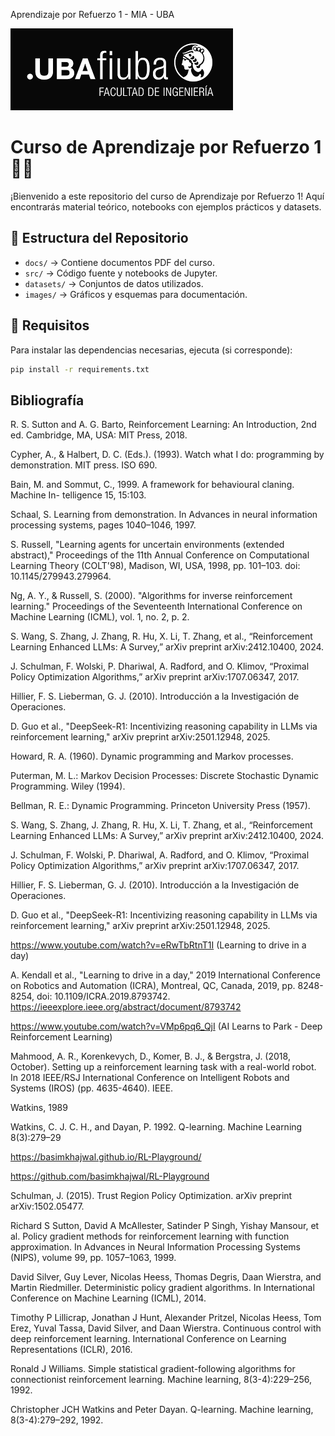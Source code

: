 Aprendizaje por Refuerzo 1 - MIA - UBA

![Logo](images/logo_fiuba.png)


# Curso de Aprendizaje por Refuerzo 1 📘🤖
¡Bienvenido a este repositorio del curso de Aprendizaje por Refuerzo 1! Aquí encontrarás material teórico, notebooks con ejemplos prácticos y datasets.


## 📂 Estructura del Repositorio
- `docs/` → Contiene documentos PDF del curso.
- `src/` → Código fuente y notebooks de Jupyter.
- `datasets/` → Conjuntos de datos utilizados.
- `images/` → Gráficos y esquemas para documentación.


## 📜 Requisitos
Para instalar las dependencias necesarias, ejecuta (si corresponde):
```bash
pip install -r requirements.txt
```
## Bibliografía
R. S. Sutton and A. G. Barto, Reinforcement Learning: An Introduction, 2nd ed. Cambridge, MA, USA: MIT Press, 2018.

Cypher, A., & Halbert, D. C. (Eds.). (1993). Watch what I do: programming by demonstration. MIT press. ISO 690.

Bain, M. and Sommut, C., 1999. A framework for behavioural claning. Machine In- telligence 15, 15:103.

Schaal, S. Learning from demonstration. In Advances in neural information processing systems, pages 1040–1046, 1997. 

S. Russell, "Learning agents for uncertain environments (extended abstract)," Proceedings of the 11th Annual Conference on Computational Learning Theory (COLT'98), Madison, WI, USA, 1998, pp. 101–103. doi: 10.1145/279943.279964.

Ng, A. Y., & Russell, S. (2000). "Algorithms for inverse reinforcement learning." Proceedings of the Seventeenth International Conference on Machine Learning (ICML), vol. 1, no. 2, p. 2.

S. Wang, S. Zhang, J. Zhang, R. Hu, X. Li, T. Zhang, et al., “Reinforcement Learning Enhanced LLMs: A Survey,” arXiv preprint arXiv:2412.10400, 2024.

J. Schulman, F. Wolski, P. Dhariwal, A. Radford, and O. Klimov, “Proximal Policy Optimization Algorithms,” arXiv preprint arXiv:1707.06347, 2017.

Hillier, F. S. Lieberman, G. J. (2010). Introducción a la Investigación de Operaciones.

D. Guo et al., "DeepSeek-R1: Incentivizing reasoning capability in LLMs via reinforcement learning," arXiv preprint arXiv:2501.12948, 2025.

Howard, R. A. (1960). Dynamic programming and Markov processes.

Puterman, M. L.: Markov Decision Processes: Discrete Stochastic Dynamic Programming. Wiley (1994).

Bellman, R. E.: Dynamic Programming. Princeton University Press (1957).

S. Wang, S. Zhang, J. Zhang, R. Hu, X. Li, T. Zhang, et al., “Reinforcement Learning Enhanced LLMs: A Survey,” arXiv preprint arXiv:2412.10400, 2024.

J. Schulman, F. Wolski, P. Dhariwal, A. Radford, and O. Klimov, “Proximal Policy Optimization Algorithms,” arXiv preprint arXiv:1707.06347, 2017.

Hillier, F. S. Lieberman, G. J. (2010). Introducción a la Investigación de Operaciones.

D. Guo et al., "DeepSeek-R1: Incentivizing reasoning capability in LLMs via reinforcement learning," arXiv preprint arXiv:2501.12948, 2025.

https://www.youtube.com/watch?v=eRwTbRtnT1I (Learning to drive in a day)

A. Kendall et al., "Learning to drive in a day," 2019 International Conference on Robotics and Automation (ICRA), Montreal, QC, Canada, 2019, pp. 8248-8254, doi: 10.1109/ICRA.2019.8793742. https://ieeexplore.ieee.org/abstract/document/8793742

https://www.youtube.com/watch?v=VMp6pq6_QjI (AI Learns to Park - Deep Reinforcement Learning)

Mahmood, A. R., Korenkevych, D., Komer, B. J., & Bergstra, J. (2018, October). Setting up a reinforcement learning task with a real-world robot. In 2018 IEEE/RSJ International Conference on Intelligent Robots and Systems (IROS) (pp. 4635-4640). IEEE.

Watkins, 1989

Watkins, C. J. C. H., and Dayan, P. 1992. Q-learning. Machine Learning 8(3):279–29

https://basimkhajwal.github.io/RL-Playground/

https://github.com/basimkhajwal/RL-Playground

Schulman, J. (2015). Trust Region Policy Optimization. arXiv preprint arXiv:1502.05477.

Richard S Sutton, David A McAllester, Satinder P Singh, Yishay Mansour, et al. Policy gradient methods for reinforcement learning with function approximation. In Advances in Neural Information Processing Systems (NIPS), volume 99, pp. 1057–1063, 1999. 

David Silver, Guy Lever, Nicolas Heess, Thomas Degris, Daan Wierstra, and Martin Riedmiller. Deterministic policy gradient algorithms. In International Conference on Machine Learning (ICML), 2014. 

Timothy P Lillicrap, Jonathan J Hunt, Alexander Pritzel, Nicolas Heess, Tom Erez, Yuval Tassa, David Silver, and Daan Wierstra. Continuous control with deep reinforcement learning. International Conference on Learning Representations (ICLR), 2016. 

Ronald J Williams. Simple statistical gradient-following algorithms for connectionist reinforcement learning. Machine learning, 8(3-4):229–256, 1992. 

Christopher JCH Watkins and Peter Dayan. Q-learning. Machine learning, 8(3-4):279–292, 1992. 
